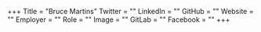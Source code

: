 +++
Title = "Bruce Martins"
Twitter = ""
LinkedIn = ""
GitHub = ""
Website = ""
Employer = ""
Role = ""
Image = ""
GitLab = ""
Facebook = ""
+++

